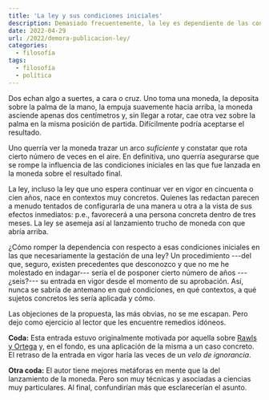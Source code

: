 ```yaml
---
title: 'La ley y sus condiciones iniciales'
description: Demasiado frecuentemente, la ley es dependiente de las condiciones iniciales en las que se gestó. Esta entrada elabora una propuesta para romper dicha dependencia.
date: 2022-04-29
url: /2022/demora-publicacion-ley/
categories:
  - filosofía
tags:
  - filosofía
  - política
---
```


Dos echan algo a suertes, a cara o cruz. Uno toma una moneda, la deposita sobre la palma de la mano, la empuja suavemente hacia arriba, la moneda asciende apenas dos centímetros y, sin llegar a rotar, cae otra vez sobre la palma en la misma posición de partida. Difícilmente podría aceptarse el resultado.

Uno querría ver la moneda trazar un arco _suficiente_ y constatar que rota cierto número de veces en el aire. En definitiva, uno querría asegurarse que se rompe la influencia de las condiciones iniciales en las que fue lanzada en la moneda sobre el resultado final.

La ley, incluso la ley que uno espera continuar ver en vigor en cincuenta o cien años, nace en contextos muy concretos. Quienes las redactan parecen a menudo tentados de configurarla de una manera u otra a la vista de sus efectos inmediatos: p.e., favorecerá a una persona concreta dentro de tres meses. La ley se asemeja así al lanzamiento trucho de moneda con que abría arriba.

¿Cómo romper la dependencia con respecto a esas condiciones iniciales en las que necesariamente la gestación de una ley? Un procedimiento ---del que, seguro, existen precedentes que desconozco y que no me he molestado en indagar--- sería el de posponer cierto número de años ---¿seis?--- su entrada en vigor desde el momento de su aprobación. Así, nunca se sabría de antemano en qué condiciones, en qué contextos, a qué sujetos concretos les sería aplicada y cómo.

Las objeciones de la propuesta, las más obvias, no se me escapan. Pero dejo como ejercicio al lector que les encuentre remedios idóneos.

**Coda:** Esta entrada estuvo originalmente motivada por aquella sobre [Rawls y Ortega](/2022/04/22/rawls-vs-ortega/) y, en el fondo, es una aplicación de la misma a un caso concreto. El retraso de la entrada en vigor haría las veces de un _velo de ignorancia_.

**Otra coda:** El autor tiene mejores metáforas en mente que la del lanzamiento de la moneda. Pero son muy técnicas y asociadas a ciencias muy particulares. Al final, confundirían más que esclarecerían el asunto.